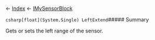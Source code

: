 ← [Index](Api-Index) ← [IMySensorBlock](Sandbox.ModAPI.Ingame.IMySensorBlock)

```csharp[float](System.Single) LeftExtend```##### Summary

Gets or sets the left range of the sensor.

